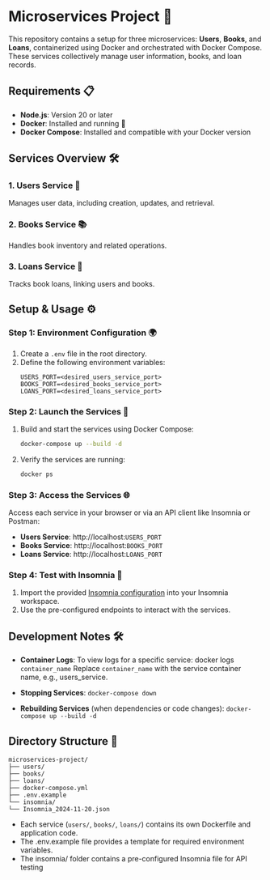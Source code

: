 # **Microservices Project** 🚀

This repository contains a setup for three microservices: **Users**, **Books**, and **Loans**, containerized using Docker and orchestrated with Docker Compose. These services collectively manage user information, books, and loan records.

## **Requirements** 📋

- **Node.js**: Version 20 or later  
- **Docker**: Installed and running 🐳
- **Docker Compose**: Installed and compatible with your Docker version 

## **Services Overview** 🛠️

### **1. Users Service** 👤  
Manages user data, including creation, updates, and retrieval.  

### **2. Books Service** 📚
Handles book inventory and related operations.  

### **3. Loans Service** 🔄
Tracks book loans, linking users and books.  

## **Setup & Usage** ⚙️

### **Step 1: Environment Configuration** 🌍
1. Create a `.env` file in the root directory.
2. Define the following environment variables:  
   ```dotenv
   USERS_PORT=<desired_users_service_port>
   BOOKS_PORT=<desired_books_service_port>
   LOANS_PORT=<desired_loans_service_port>
   ```

### **Step 2: Launch the Services** 🚀
1. Build and start the services using Docker Compose:
    ```sh
    docker-compose up --build -d
    ```
2. Verify the services are running:
    ```sh
    docker ps
    ```

### **Step 3: Access the Services** 🌐
Access each service in your browser or via an API client like Insomnia or Postman:
- **Users Service**: http://localhost:`USERS_PORT`
- **Books Service**: http://localhost:`BOOKS_PORT`
- **Loans Service**: http://localhost:`LOANS_PORT`

### **Step 4: Test with Insomnia** 🧪
1. Import the provided [Insomnia configuration](insomnia/Insomnia_2024-11-20.json) into your Insomnia workspace.
2. Use the pre-configured endpoints to interact with the services.

## **Development Notes** 🛠️
- **Container Logs**: To view logs for a specific service:
docker logs `container_name`
Replace `container_name` with the service container name, e.g., users_service.

- **Stopping Services**:
`docker-compose down`

- **Rebuilding Services** (when dependencies or code changes):
`docker-compose up --build -d`

## **Directory Structure** 📂
```
microservices-project/
├── users/
├── books/
├── loans/
├── docker-compose.yml
├── .env.example
└── insomnia/
└── Insomnia_2024-11-20.json
```

- Each service (`users/`, `books/`, `loans/`) contains its own Dockerfile and application code.
- The .env.example file provides a template for required environment variables.
- The insomnia/ folder contains a pre-configured Insomnia file for API testing